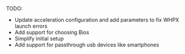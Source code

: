 TODO:
* Update acceleration configuration and add parameters to fix WHPX launch errors
* Add support for choosing Bios
* Simplify initial setup
* Add support for passthrough usb devices like smartphones
